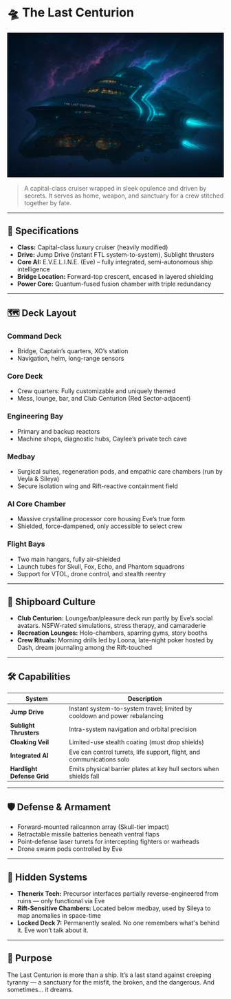 
# 🛸 The Last Centurion

![Ship Visual Placeholder](../assets/lastcenturion.png)

> A capital-class cruiser wrapped in sleek opulence and driven by secrets. It serves as home, weapon, and sanctuary for a crew stitched together by fate.

---

## 🧬 Specifications

- **Class:** Capital-class luxury cruiser (heavily modified)
- **Drive:** Jump Drive (instant FTL system-to-system), Sublight thrusters
- **Core AI:** E.V.E.L.I.N.E. (Eve) – fully integrated, semi-autonomous ship intelligence
- **Bridge Location:** Forward-top crescent, encased in layered shielding
- **Power Core:** Quantum-fused fusion chamber with triple redundancy

---

## 🗺️ Deck Layout

### Command Deck
- Bridge, Captain’s quarters, XO’s station
- Navigation, helm, long-range sensors

### Core Deck
- Crew quarters: Fully customizable and uniquely themed
- Mess, lounge, bar, and Club Centurion (Red Sector-adjacent)

### Engineering Bay
- Primary and backup reactors
- Machine shops, diagnostic hubs, Caylee’s private tech cave

### Medbay
- Surgical suites, regeneration pods, and empathic care chambers (run by Veyla & Sileya)
- Secure isolation wing and Rift-reactive containment field

### AI Core Chamber
- Massive crystalline processor core housing Eve’s true form
- Shielded, force-dampened, only accessible to select crew

### Flight Bays
- Two main hangars, fully air-shielded
- Launch tubes for Skull, Fox, Echo, and Phantom squadrons
- Support for VTOL, drone control, and stealth reentry

---

## 🧩 Shipboard Culture

- **Club Centurion:** Lounge/bar/pleasure deck run partly by Eve’s social avatars. NSFW-rated simulations, stress therapy, and camaraderie
- **Recreation Lounges:** Holo-chambers, sparring gyms, story booths
- **Crew Rituals:** Morning drills led by Loona, late-night poker hosted by Dash, dream journaling among the Rift-touched

---

## 🛠️ Capabilities

| System | Description |
|--------|-------------|
| **Jump Drive** | Instant system-to-system travel; limited by cooldown and power rebalancing |
| **Sublight Thrusters** | Intra-system navigation and orbital precision |
| **Cloaking Veil** | Limited-use stealth coating (must drop shields) |
| **Integrated AI** | Eve can control turrets, life support, flight, and communications solo |
| **Hardlight Defense Grid** | Emits physical barrier plates at key hull sectors when shields fall |

---

## 🛡️ Defense & Armament

- Forward-mounted railcannon array (Skull-tier impact)
- Retractable missile batteries beneath ventral flaps
- Point-defense laser turrets for intercepting fighters or warheads
- Drone swarm pods controlled by Eve

---

## 🧠 Hidden Systems

- **Thenerix Tech:** Precursor interfaces partially reverse-engineered from ruins — only functional via Eve
- **Rift-Sensitive Chambers:** Located below medbay, used by Sileya to map anomalies in space-time
- **Locked Deck 7:** Permanently sealed. No one remembers what's behind it. Eve won’t talk about it.

---

## 🎯 Purpose

The Last Centurion is more than a ship. It’s a last stand against creeping tyranny — a sanctuary for the misfit, the broken, and the dangerous. And sometimes... it dreams.
